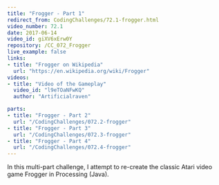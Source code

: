 ```yaml
---
title: "Frogger - Part 1"
redirect_from: CodingChallenges/72.1-frogger.html
video_number: 72.1
date: 2017-06-14
video_id: giXV6xErw0Y
repository: /CC_072_Frogger
live_example: false
links:
- title: "Frogger on Wikipedia"
  url: "https://en.wikipedia.org/wiki/Frogger"
videos:
- title: "Video of the Gameplay"
  video_id: "l9eTOaNFwKQ"
  author: "Artificialraven"

parts:
- title: "Frogger - Part 2"
  url: "/CodingChallenges/072.2-frogger"
- title: "Frogger - Part 3"
  url: "/CodingChallenges/072.3-frogger"
- title: "Frogger - Part 4"
  url: "/CodingChallenges/072.4-frogger"
---
```


In this multi-part challenge, I attempt to re-create the classic Atari video game Frogger in Processing (Java).
